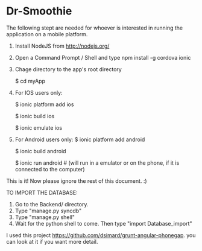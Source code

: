 Dr-Smoothie
===========

The following stept are needed for whoever is interested in running the application on a mobile platform.

1) Install NodeJS from http://nodejs.org/

2) Open a Command Prompt / Shell and type npm install -g cordova ionic

3) Chage directory to the app's root directory

	$ cd myApp
	
4) For IOS users only:

	$ ionic platform add ios
	
	$ ionic build ios
	
	$ ionic emulate ios
	
5) For Android users only: $ ionic platform add android

	$ ionic build android
	
	$ ionic run android    # (will run in a emulator or on the phone, if it is connected to the computer)

This is it! Now please ignore the rest of this document. :)


TO IMPORT THE DATABASE:
1) Go to the Backend/ directory.
2) Type "manage.py syncdb"
3) Type "manage.py shell"
4) Wait for the python shell to come. Then type "import Database_import"

	
I used this project https://github.com/dsimard/grunt-angular-phonegap. 
you can look at it if you want more detail.

